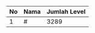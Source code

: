 | No | Nama            | Jumlah Level |
|----|-----------------|--------------|
| 1  | #    |    3289        |
